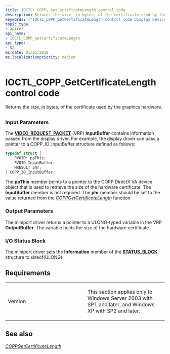 ```yaml
---
title: IOCTL\_COPP\_GetCertificateLength control code
description: Returns the size, in bytes, of the certificate used by the graphics hardware.
keywords: ["IOCTL_COPP_GetCertificateLength control code Display Devices"]
topic_type:
- apiref
api_name:
- IOCTL_COPP_GetCertificateLength
api_type:
- NA
ms.date: 01/05/2018
ms.localizationpriority: medium
---
```


# IOCTL\_COPP\_GetCertificateLength control code


Returns the size, in bytes, of the certificate used by the graphics hardware.

## <span id="ddk_ioctl_copp_getcertificatelength_gg"></span><span id="DDK_IOCTL_COPP_GETCERTIFICATELENGTH_GG"></span>


### <span id="Input_Parameters"></span><span id="input_parameters"></span><span id="INPUT_PARAMETERS"></span>Input Parameters

The [**VIDEO\_REQUEST\_PACKET**](/windows-hardware/drivers/ddi/video/ns-video-_video_request_packet) (VRP) **InputBuffer** contains information passed from the display driver. For example, the display driver can pass a pointer to a COPP\_IO\_InputBuffer structure defined as follows:

```cpp
typedef struct {
    PVOID* ppThis;
    PVOID InputBuffer;
    HRESULT phr;
} COPP_IO_InputBuffer;
```

The **ppThis** member points to a pointer to the COPP DirectX VA device object that is used to retrieve the size of the hardware certificate. The **InputBuffer** member is not required. The **phr** member should be set to the value returned from the [*COPPGetCertificateLength*](./coppgetcertificatelength.md) function.

### <span id="Output_Parameters"></span><span id="output_parameters"></span><span id="OUTPUT_PARAMETERS"></span>Output Parameters

The miniport driver returns a pointer to a ULONG-typed variable in the VRP **OutputBuffer**. The variable holds the size of the hardware certificate.

### <span id="I_O_Status_Block"></span><span id="i_o_status_block"></span><span id="I_O_STATUS_BLOCK"></span>I/O Status Block

The miniport driver sets the **Information** member of the [**STATUS\_BLOCK**](/windows-hardware/drivers/ddi/video/ns-video-_status_block) structure to sizeof(ULONG).

Requirements
------------

<table>
<colgroup>
<col width="50%" />
<col width="50%" />
</colgroup>
<tbody>
<tr class="odd">
<td align="left"><p>Version</p></td>
<td align="left"><p>This section applies only to Windows Server 2003 with SP1 and later, and Windows XP with SP2 and later.</p></td>
</tr>
</tbody>
</table>

## <span id="see_also"></span>See also


[*COPPGetCertificateLength*](./coppgetcertificatelength.md)

 

